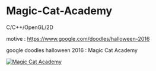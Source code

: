 # Magic-Cat-Academy

C/C++/OpenGL/2D

motive : https://www.google.com/doodles/halloween-2016

google doodles halloween 2016 : Magic Cat Academy

[![Magic Cat Academy](https://i9.ytimg.com/vi/LkcUQ_tSKIY/mq2.jpg?sqp=CPScw_kF&rs=AOn4CLAEEwm9_nXSvY1oGc5r8GSGgTm7Ww)](https://youtu.be/LkcUQ_tSKIY "Magic Cat Academy")
